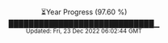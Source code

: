 <p align="center">
⏳Year Progress (97.60 %) <br>
█████████████████████████████▁ <br>
<sub>Updated: Fri, 23 Dec 2022 06:02:44 GMT</sub>
</p>

